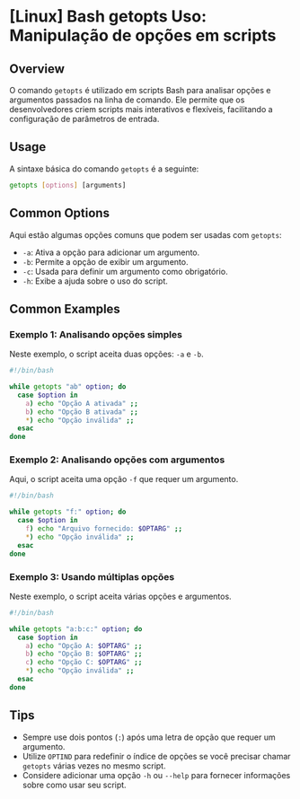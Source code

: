 # [Linux] Bash getopts Uso: Manipulação de opções em scripts

## Overview
O comando `getopts` é utilizado em scripts Bash para analisar opções e argumentos passados na linha de comando. Ele permite que os desenvolvedores criem scripts mais interativos e flexíveis, facilitando a configuração de parâmetros de entrada.

## Usage
A sintaxe básica do comando `getopts` é a seguinte:

```bash
getopts [options] [arguments]
```

## Common Options
Aqui estão algumas opções comuns que podem ser usadas com `getopts`:

- `-a`: Ativa a opção para adicionar um argumento.
- `-b`: Permite a opção de exibir um argumento.
- `-c`: Usada para definir um argumento como obrigatório.
- `-h`: Exibe a ajuda sobre o uso do script.

## Common Examples

### Exemplo 1: Analisando opções simples
Neste exemplo, o script aceita duas opções: `-a` e `-b`.

```bash
#!/bin/bash

while getopts "ab" option; do
  case $option in
    a) echo "Opção A ativada" ;;
    b) echo "Opção B ativada" ;;
    *) echo "Opção inválida" ;;
  esac
done
```

### Exemplo 2: Analisando opções com argumentos
Aqui, o script aceita uma opção `-f` que requer um argumento.

```bash
#!/bin/bash

while getopts "f:" option; do
  case $option in
    f) echo "Arquivo fornecido: $OPTARG" ;;
    *) echo "Opção inválida" ;;
  esac
done
```

### Exemplo 3: Usando múltiplas opções
Neste exemplo, o script aceita várias opções e argumentos.

```bash
#!/bin/bash

while getopts "a:b:c:" option; do
  case $option in
    a) echo "Opção A: $OPTARG" ;;
    b) echo "Opção B: $OPTARG" ;;
    c) echo "Opção C: $OPTARG" ;;
    *) echo "Opção inválida" ;;
  esac
done
```

## Tips
- Sempre use dois pontos (`:`) após uma letra de opção que requer um argumento.
- Utilize `OPTIND` para redefinir o índice de opções se você precisar chamar `getopts` várias vezes no mesmo script.
- Considere adicionar uma opção `-h` ou `--help` para fornecer informações sobre como usar seu script.